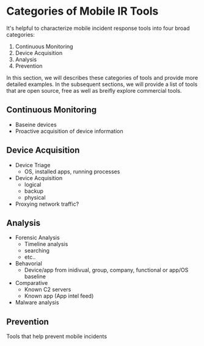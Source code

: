 # Categories of Mobile IR Tools

It's helpful to characterize mobile incident response tools into four broad categories:

1. Continuous Monitoring
2. Device Acquisition
3. Analysis
4. Prevention

In this section, we will describes these categories of tools and provide more detailed examples. In the subsequent sections, we will provide a list of tools that are open source, free as well as breifly explore commercial tools.

## Continuous Monitoring

* Baseine devices
* Proactive acquisition of device information

## Device Acquisition

* Device Triage
  * OS, installed apps, running processes
* Device Acquisition
  * logical
  * backup
  * physical
* Proxying network traffic?

## Analysis

* Forensic Analysis
  * Timeline analysis
  * searching
  * etc..
* Behavorial
  * Device/app from inidivual, group, company, functional or app/OS baseline
* Comparative
  * Known C2 servers
  * Known app (App intel feed)
* Malware analysis

## Prevention

Tools that help prevent mobile incidents 
